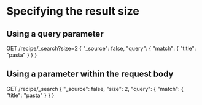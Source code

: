 # Specifying the result size

## Using a query parameter
GET /recipe/_search?size=2
{
  "_source": false,
  "query": {
    "match": {
      "title": "pasta"
    }
  }
}

## Using a parameter within the request body
GET /recipe/_search
{
  "_source": false,
  "size": 2,
  "query": {
    "match": {
      "title": "pasta"
    }
  }
}